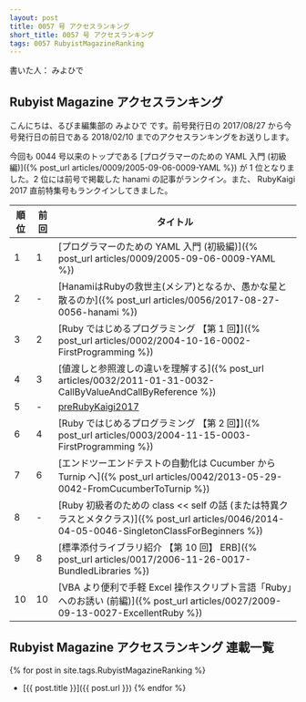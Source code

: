 ```yaml
---
layout: post
title: 0057 号 アクセスランキング
short_title: 0057 号 アクセスランキング
tags: 0057 RubyistMagazineRanking
---
```


書いた人： みよひで

## Rubyist Magazine アクセスランキング

こんにちは、るびま編集部の みよひで です。前号発行日の 2017/08/27 から今号発行日の前日である 2018/02/10 までのアクセスランキングをお送りします。

今回も 0044 号以来のトップである [プログラマーのための YAML 入門 (初級編)]({% post_url articles/0009/2005-09-06-0009-YAML %}) が 1 位となりました。2 位には前号で掲載した hanami の記事がランクイン。また、 RubyKaigi 2017 直前特集号もランクインしてきました。

| 順位| 前回| タイトル|
|---|---|---|
| 1| 1| [プログラマーのための YAML 入門 (初級編)]({% post_url articles/0009/2005-09-06-0009-YAML %})|
| 2| -| [HanamiはRubyの救世主(メシア)となるか、愚かな星と散るのか]({% post_url articles/0056/2017-08-27-0056-hanami %})|
| 3| 2| [Ruby ではじめるプログラミング 【第 1 回】]({% post_url articles/0002/2004-10-16-0002-FirstProgramming %})|
| 4| 3| [値渡しと参照渡しの違いを理解する]({% post_url articles/0032/2011-01-31-0032-CallByValueAndCallByReference %})|
| 5| -| [preRubyKaigi2017](preRubyKaigi2017)|
| 6| 4| [Ruby ではじめるプログラミング 【第 2 回】]({% post_url articles/0003/2004-11-15-0003-FirstProgramming %})|
| 7| 6| [エンドツーエンドテストの自動化は Cucumber から Turnip へ]({% post_url articles/0042/2013-05-29-0042-FromCucumberToTurnip %})|
| 8| -| [Ruby 初級者のための class << self の話 (または特異クラスとメタクラス)]({% post_url articles/0046/2014-04-05-0046-SingletonClassForBeginners %})|
| 9| 8| [標準添付ライブラリ紹介 【第 10 回】 ERB]({% post_url articles/0017/2006-11-26-0017-BundledLibraries %})|
| 10| 10| [VBA より便利で手軽 Excel 操作スクリプト言語「Ruby」へのお誘い (前編)]({% post_url articles/0027/2009-09-13-0027-ExcellentRuby %})|


## Rubyist Magazine アクセスランキング 連載一覧

{% for post in site.tags.RubyistMagazineRanking %}
  - [{{ post.title }}]({{ post.url }})
{% endfor %}


